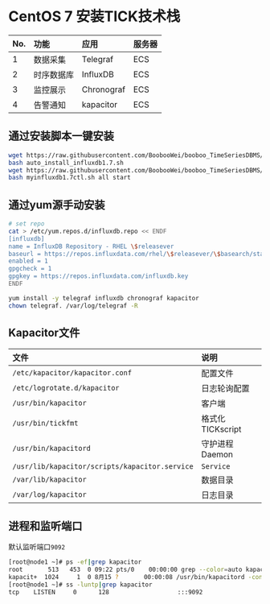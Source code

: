 # CentOS 7 安装TICK技术栈


|No.|功能|应用|服务器|
|:--|:--|:--|:--|
|1|数据采集|Telegraf|ECS|
|2|时序数据库|InfluxDB|ECS|
|3|监控展示|Chronograf|ECS|
|4|告警通知|kapacitor|ECS|

## 通过安装脚本一键安装


```bash
wget https://raw.githubusercontent.com/BoobooWei/booboo_TimeSeriesDBMS/master/scripts/auto_install_influxdb1.7.sh
bash auto_install_influxdb1.7.sh
wget https://raw.githubusercontent.com/BoobooWei/booboo_TimeSeriesDBMS/master/scripts/myinfluxdb1.7ctl.sh
bash myinfluxdb1.7ctl.sh all start
```


## 通过yum源手动安装

 ```bash
 # set repo
 cat > /etc/yum.repos.d/influxdb.repo << ENDF
 [influxdb]
 name = InfluxDB Repository - RHEL \$releasever
 baseurl = https://repos.influxdata.com/rhel/\$releasever/\$basearch/stable
 enabled = 1
 gpgcheck = 1
 gpgkey = https://repos.influxdata.com/influxdb.key
 ENDF

 yum install -y telegraf influxdb chronograf kapacitor
 chown telegraf. /var/log/telegraf -R
 ```

 ## Kapacitor文件

|文件|说明|
|:--|:--|
|`/etc/kapacitor/kapacitor.conf`|配置文件|
|`/etc/logrotate.d/kapacitor`|日志轮询配置|
|`/usr/bin/kapacitor`|客户端|
|`/usr/bin/tickfmt`|格式化TICKscript|
|`/usr/bin/kapacitord`|守护进程Daemon|
|`/usr/lib/kapacitor/scripts/kapacitor.service`|`Service`|
|`/var/lib/kapacitor`|数据目录|
|`/var/log/kapacitor`|日志目录|


## 进程和监听端口

默认监听端口`9092`

```bash
[root@node1 ~]# ps -ef|grep kapacitor
root       513   453  0 09:22 pts/0    00:00:00 grep --color=auto kapacitor
kapacit+  1024     1  0 8月15 ?       00:00:08 /usr/bin/kapacitord -config /etc/kapacitor/kapacitor.conf
[root@node1 ~]# ss -luntp|grep kapacitor
tcp    LISTEN     0      128                   :::9092                 :::*      users:(("kapacitord",1024,8))
```
